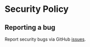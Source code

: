 # Security Policy

## Reporting a bug

Report security bugs via GitHub [issues](https://github.com/dalfrom/tempodb/issues).
